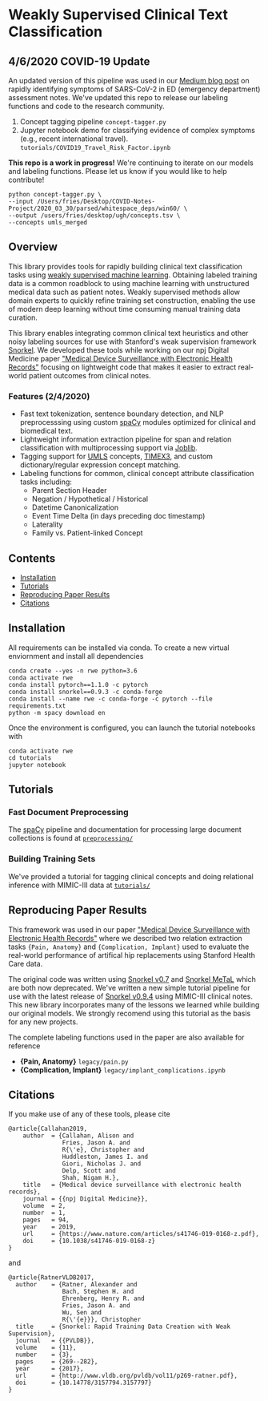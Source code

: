 # Weakly Supervised Clinical Text Classification

## 4/6/2020 COVID-19 Update

An updated version of this pipeline was used in our [Medium blog post](https://medium.com/@nigam/an-ehr-derived-summary-of-the-presenting-symptoms-of-patients-screened-for-sars-cov-2-910ceb1b22b9) on rapidly identifying symptoms of SARS-CoV-2 in ED (emergency department) assessment notes. We've updated this repo to release our labeling functions and code to the research community. 

1. Concept tagging pipeline `concept-tagger.py` 
2. Jupyter notebook demo for classifying evidence of complex symptoms (e.g., recent international travel). `tutorials/COVID19_Travel_Risk_Factor.ipynb`

**This repo is a work in progress!** We're continuing to iterate on our models and labeling functions. Please let us know if you would like to help contribute! 

```
python concept-tagger.py \
--input /Users/fries/Desktop/COVID-Notes-Project/2020_03_30/parsed/whitespace_deps/win60/ \
--output /users/fries/desktop/ugh/concepts.tsv \
--concepts umls_merged
```

## Overview 

This library provides tools for rapidly building clinical text classification tasks using [weakly supervised machine learning](https://hazyresearch.github.io/snorkel/blog/ws_blog_post.html). Obtaining labeled training data is a common roadblock to using machine learning with unstructured medical data such as patient notes. Weakly supervised methods allow domain experts to quickly refine training set construction, enabling the use of modern deep learning without time consuming manual training data curation. 

This library enables integrating common clinical text heuristics and other noisy labeling sources for use with Stanford's weak supervision framework [Snorkel](https://github.com/snorkel-team/snorkel). We developed these tools while working on our npj Digital Medicine paper ["Medical Device Surveillance with Electronic Health Records"](https://www.nature.com/articles/s41746-019-0168-z) focusing on lightweight code that makes it easier to extract real-world patient outcomes from clinical notes. 

### Features (2/4/2020)
- Fast text tokenization, sentence boundary detection, and NLP preprocesssing using custom [spaCy](https://spacy.io/) modules optimized for clinical and biomedical text.
- Lightweight information extraction pipeline for span and relation classification with multiprocessing support via [Joblib](https://joblib.readthedocs.io/en/latest/).
- Tagging support for [UMLS](https://www.nlm.nih.gov/research/umls/knowledge_sources/metathesaurus/index.html) concepts, [TIMEX3](https://en.wikipedia.org/wiki/TimeML#TIMEX3), and custom dictionary/regular expression concept matching.
- Labeling functions for common, clinical concept attribute classification tasks including:
  * Parent Section Header
  * Negation / Hypothetical / Historical
  * Datetime Canonicalization
  * Event Time Delta (in days preceding doc timestamp)
  * Laterality
  * Family vs. Patient-linked Concept
 

## Contents
* [Installation](#installation)
* [Tutorials](#tutorials)
* [Reproducing Paper Results](#reproducing)
* [Citations](#citations)

## Installation

All requirements can be installed via conda. To create a new virtual enviornment and install all dependencies

	conda create --yes -n rwe python=3.6
	conda activate rwe
	conda install pytorch==1.1.0 -c pytorch
	conda install snorkel==0.9.3 -c conda-forge
	conda install --name rwe -c conda-forge -c pytorch --file requirements.txt
	python -m spacy download en
	
Once the environment is configured, you can launch the tutorial notebooks with

	conda activate rwe
	cd tutorials
	jupyter notebook

## Tutorials

### Fast Document Preprocessing 
The [spaCy](https://spacy.io/) pipeline and documentation for processing large document collections is found at [`preprocessing/`](preprocessing/)

### Building Training Sets

We've provided a tutorial for tagging clinical concepts and doing relational inference with MIMIC-III data at [`tutorials/`](tutorials/)


## Reproducing Paper Results

This framework was used in our paper ["Medical Device Surveillance with Electronic Health Records"](https://www.nature.com/articles/s41746-019-0168-z) where we described two relation extraction tasks `{Pain, Anatomy}` and `{Complication, Implant}` used to evaluate the real-world performance of artifical hip replacements using Stanford Health Care data. 
  
The original code was written using [Snorkel v0.7](https://github.com/snorkel-team/snorkel-extraction) and [Snorkel MeTaL]() which are both now deprecated. We've written a new simple tutorial pipeline for use with the latest release of [Snorkel v0.9.4](https://github.com/snorkel-team/snorkel) using MIMIC-III clinical notes. This new library incorporates many of the lessons we learned while building our original models. We strongly recomend using this tutorial as the basis for any new projects. 

The complete labeling functions used in the paper are also available for reference 

* **{Pain, Anatomy}** `legacy/pain.py`
* **{Complication, Implant}**  `legacy/implant_complications.ipynb`
  

## Citations

If you make use of any of these tools, please cite

	@article{Callahan2019,
		author  = {Callahan, Alison and 
		           Fries, Jason A. and 
		           R{\'e}, Christopher and
		           Huddleston, James I. and 
		           Giori, Nicholas J. and
		           Delp, Scott and 
		           Shah, Nigam H.},
		title   = {Medical device surveillance with electronic health records},
		journal = {{npj Digital Medicine}},
		volume  = 2,
		number  = 1,
		pages   = 94,
		year    = 2019,
		url     = {https://www.nature.com/articles/s41746-019-0168-z.pdf},
		doi     = {10.1038/s41746-019-0168-z}
	}
	
and

	@article{RatnerVLDB2017,
	  author    = {Ratner, Alexander and
	               Bach, Stephen H. and
	               Ehrenberg, Henry R. and
	               Fries, Jason A. and
	               Wu, Sen and
	               R{\'{e}}}, Christopher 
	  title     = {Snorkel: Rapid Training Data Creation with Weak Supervision},
	  journal   = {{PVLDB}},
	  volume    = {11},
	  number    = {3},
	  pages     = {269--282},
	  year      = {2017},
	  url       = {http://www.vldb.org/pvldb/vol11/p269-ratner.pdf},
	  doi       = {10.14778/3157794.3157797}
	}


